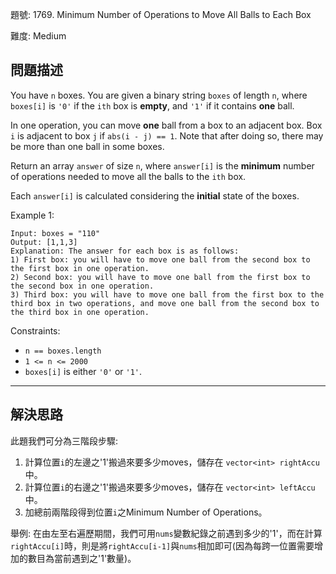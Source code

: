 題號: 1769. Minimum Number of Operations to Move All Balls to Each Box

難度: Medium

## 問題描述

You have `n` boxes. You are given a binary string `boxes` of length `n`, where `boxes[i]` is `'0'` if the `ith` box is **empty**, and `'1'` if it contains **one** ball.

In one operation, you can move **one** ball from a box to an adjacent box. Box `i` is adjacent to box `j` if `abs(i - j) == 1`. Note that after doing so, there may be more than one ball in some boxes.

Return an array `answer` of size `n`, where `answer[i]` is the **minimum** number of operations needed to move all the balls to the `ith` box.

Each `answer[i]` is calculated considering the **initial** state of the boxes.

Example 1:

```
Input: boxes = "110"
Output: [1,1,3]
Explanation: The answer for each box is as follows:
1) First box: you will have to move one ball from the second box to the first box in one operation.
2) Second box: you will have to move one ball from the first box to the second box in one operation.
3) Third box: you will have to move one ball from the first box to the third box in two operations, and move one ball from the second box to the third box in one operation.
```

Constraints:

- `n == boxes.length`
- `1 <= n <= 2000`
- `boxes[i]` is either `'0'` or `'1'`.


---
## 解決思路

此題我們可分為三階段步驟:
1. 計算位置`i`的左邊之'1'搬過來要多少moves，儲存在 `vector<int> rightAccu`中。
2. 計算位置`i`的右邊之'1'搬過來要多少moves，儲存在 `vector<int> leftAccu`中。
3. 加總前兩階段得到位置`i`之Minimum Number of Operations。

舉例:
在由左至右遍歷期間，我們可用`nums`變數紀錄之前遇到多少的'1'，而在計算`rightAccu[i]`時，則是將`rightAccu[i-1]`與`nums`相加即可(因為每跨一位置需要增加的數目為當前遇到之'1'數量)。